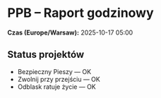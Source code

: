 # PPB – Raport godzinowy
**Czas (Europe/Warsaw):** 2025-10-17 05:00

## Status projektów
- Bezpieczny Pieszy — OK
- Zwolnij przy przejściu — OK
- Odblask ratuje życie — OK

